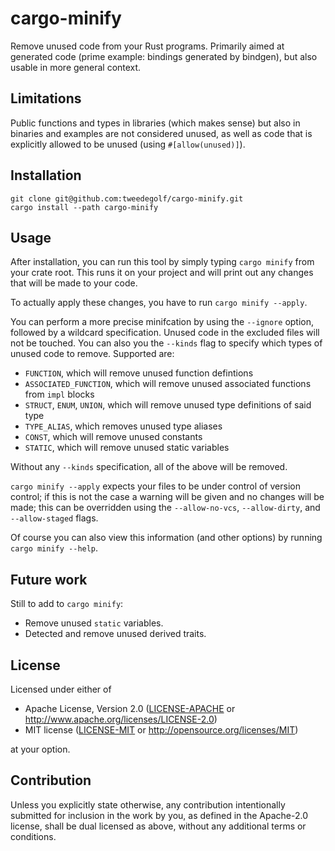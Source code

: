 # cargo-minify

Remove unused code from your Rust programs. Primarily aimed at generated code (prime example: bindings generated by
bindgen), but also usable in more general context.

## Limitations

Public functions and types in libraries (which makes sense) but also in binaries and examples are not considered unused,
as well as code that is explicitly allowed to be unused (using `#[allow(unused)]`).

## Installation

```shell
git clone git@github.com:tweedegolf/cargo-minify.git
cargo install --path cargo-minify
```

## Usage

After installation, you can run this tool by simply typing `cargo minify` from your crate root.
This runs it on your project and will print out any changes that will be made to your code.

To actually apply these changes, you have to run `cargo minify --apply`.

You can perform a more precise minifcation by using the `--ignore` option, followed by a
wildcard specification. Unused code in the excluded files will not be touched. You can also you
the `--kinds` flag to specify which types of unused code to remove. Supported are:

* `FUNCTION`, which will remove unused function defintions
* `ASSOCIATED_FUNCTION`, which will remove unused associated functions from `impl` blocks
* `STRUCT`, `ENUM`, `UNION`, which will remove unused type definitions of said type
* `TYPE_ALIAS`, which removes unused type aliases
* `CONST`, which will remove unused constants
* `STATIC`, which will remove unused static variables

Without any `--kinds` specification, all of the above will be removed.

`cargo minify --apply` expects your files to be under control of version control; if this is not
the case a warning will be given and no changes will be made; this can be overridden using the
`--allow-no-vcs`, `--allow-dirty`, and `--allow-staged` flags.

Of course you can also view this information (and other options) by running `cargo minify --help`.

## Future work

Still to add to `cargo minify`:

* Remove unused `static` variables.
* Detected and remove unused derived traits.

## License

Licensed under either of

* Apache License, Version 2.0
  ([LICENSE-APACHE](LICENSE-APACHE) or http://www.apache.org/licenses/LICENSE-2.0)
* MIT license
  ([LICENSE-MIT](LICENSE-MIT) or http://opensource.org/licenses/MIT)

at your option.

## Contribution

Unless you explicitly state otherwise, any contribution intentionally submitted for inclusion in the work by you, as
defined in the Apache-2.0 license, shall be dual licensed as above, without any additional terms or conditions.
